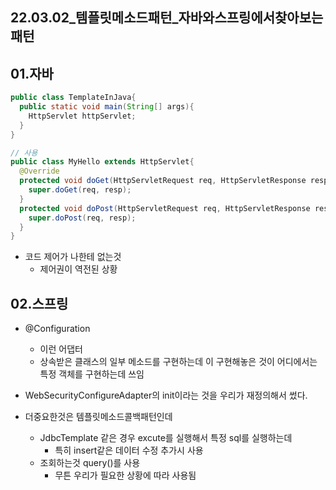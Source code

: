 ## 22.03.02_템플릿메소드패턴_자바와스프링에서찾아보는패턴

## 01.자바

```java
public class TemplateInJava{
  public static void main(String[] args){
    HttpServlet httpServlet;
  }
}

// 사용
public class MyHello extends HttpServlet{
  @Override
  protected void doGet(HttpServletRequest req, HttpServletResponse resp) throws ServletException, IOException{
    super.doGet(req, resp);
  }
  protected void doPost(HttpServletRequest req, HttpServletResponse resp) throws ServletException, IOException{
    super.doPost(req, resp);
  }
}
```

- 코드 제어가 나한테 없는것
  - 제어권이 역전된 상황

## 02.스프링

- @Configuration
  - 이런 어댑터
  - 상속받은 클래스의 일부 메소드를 구현하는데 이 구현해놓은 것이 어디에서는 특정 객체를 구현하는데 쓰임
- WebSecurityConfigureAdapter의 init이라는 것을 우리가 재정의해서 썼다.

- 더중요한것은 템플릿메소드콜백패턴인데
  - JdbcTemplate 같은 경우 excute를 실행해서 특정 sql를 실행하는데
    - 특히 insert같은 데이터 수정 추가시 사용
  - 조회하는것 query()를 사용
    - 무튼 우리가 필요한 상황에 따라 사용됨
